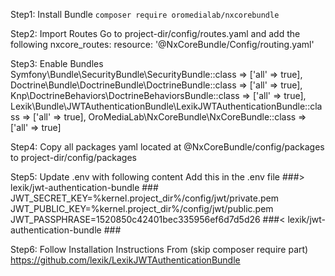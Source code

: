 Step1: Install Bundle
    `composer require oromedialab/nxcorebundle`

Step2: Import Routes
    Go to project-dir/config/routes.yaml and add the following
    nxcore_routes:
        resource: '@NxCoreBundle/Config/routing.yaml'

Step3: Enable Bundles
    Symfony\Bundle\SecurityBundle\SecurityBundle::class => ['all' => true],
    Doctrine\Bundle\DoctrineBundle\DoctrineBundle::class => ['all' => true],
    Knp\DoctrineBehaviors\DoctrineBehaviorsBundle::class => ['all' => true],
    Lexik\Bundle\JWTAuthenticationBundle\LexikJWTAuthenticationBundle::class => ['all' => true],
    OroMediaLab\NxCoreBundle\NxCoreBundle::class => ['all' => true]

Step4: Copy all packages yaml located at @NxCoreBundle/config/packages to project-dir/config/packages

Step5: Update .env with following content
Add this in the .env file
###> lexik/jwt-authentication-bundle ###
JWT_SECRET_KEY=%kernel.project_dir%/config/jwt/private.pem
JWT_PUBLIC_KEY=%kernel.project_dir%/config/jwt/public.pem
JWT_PASSPHRASE=1520850c42401bec335956ef6d7d5d26
###< lexik/jwt-authentication-bundle ###

Step6: Follow Installation Instructions From (skip composer require part)
https://github.com/lexik/LexikJWTAuthenticationBundle
